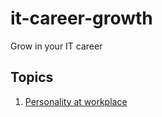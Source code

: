 # it-career-growth
Grow in your IT career

## Topics
1. [Personality at workplace](your-personality-at-workplace.md)
